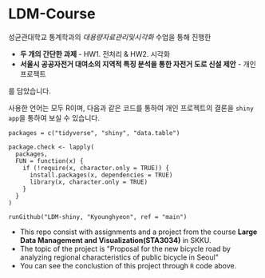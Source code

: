 # LDM-Course

성균관대학교 통계학과의 *대용량자료관리및시각화* 수업을 통해 진행한

- **두 개의 간단한 과제** - HW1. 전처리 & HW2. 시각화
- **서울시 공공자전거 대여소의 지역적 특징 분석을 통한 자전거 도로 신설 제안** - 개인 프로젝트

를 담았습니다.

사용한 언어는 모두 R이며, 다음과 같은 코드를 통하여 개인 프로젝트의 결론을 `shiny app`을 통하여 보실 수 있습니다.


```
packages = c("tidyverse", "shiny", "data.table")

package.check <- lapply(
  packages,
  FUN = function(x) {
    if (!require(x, character.only = TRUE)) {
      install.packages(x, dependencies = TRUE)
      library(x, character.only = TRUE)
    }
  }
)

runGithub("LDM-shiny, "Kyounghyeon", ref = "main") 
```


- This repo consist with assignments and a project from the course **Large Data Management and Visualization(STA3034)** in SKKU.
- The topic of the project is "Proposal for the new bicycle road by analyzing regional characteristics of public bicycle in Seoul"
- You can see the conclustion of this project through `R` code above.
